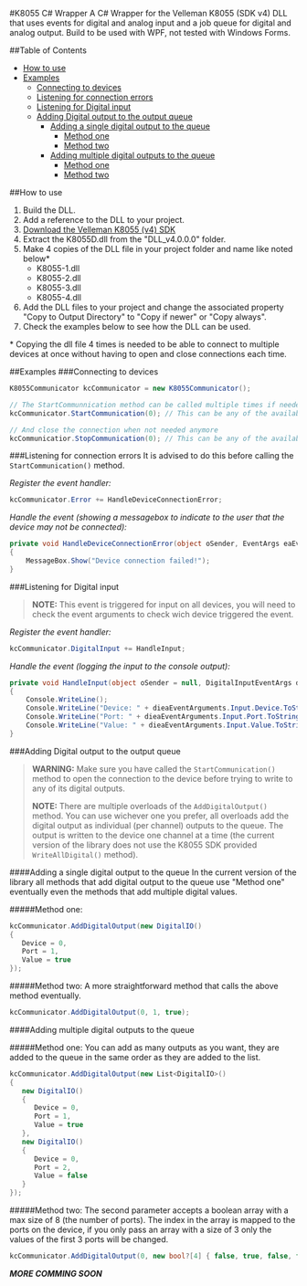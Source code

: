 #K8055 C# Wrapper
A C# Wrapper for the Velleman K8055 (SDK v4) DLL that uses events for digital and analog input and a job queue for digital and analog output. Build to be used with WPF, not tested with Windows Forms.

##Table of Contents
- [How to use](#how-to-use)
- [Examples](#examples)
	- [Connecting to devices](#connecting-to-devices)
	- [Listening for connection errors](#listening-for-connection-errors)
	- [Listening for Digital input](#listening-for-digital-input)
	- [Adding Digital output to the output queue](#adding-digital-output-to-the-output-queue)
		- [Adding a single digital output to the queue](#adding-a-single-digital-output-to-the-queue)
			- [Method one](#method-one)
			- [Method two](#method-two)
		- [Adding multiple digital outputs to the queue](#adding-multiple-digital-outputs-to-the-queue)
			- [Method one](#method-one-1)
			- [Method two](#method-two-1)

##How to use
1. Build the DLL.
2. Add a reference to the DLL to your project.
3. [Download the Velleman K8055 (v4) SDK](http://www.velleman.eu/support/downloads/?code=K8055&type=9)
4. Extract the K8055D.dll from the "DLL_v4.0.0.0" folder.
5. Make 4 copies of the DLL file in your project folder and name like noted below*
    * K8055-1.dll
    * K8055-2.dll
    * K8055-3.dll
    * K8055-4.dll
6. Add the DLL files to your project and change the associated property "Copy to Output Directory" to "Copy if newer" or "Copy always".
7. Check the examples below to see how the DLL can be used.

\* Copying the dll file 4 times is needed to be able to connect to multiple devices at once without having to open and close connections each time.

##Examples
###Connecting to devices
```csharp
K8055Communicator kcCommunicator = new K8055Communicator();

// The StartCommunnication method can be called multiple times if needed
kcCommunicator.StartCommunication(0); // This can be any of the available devices (0, 1, 2 or 3)

// And close the connection when not needed anymore
kcCommunicatior.StopCommunication(0); // This can be any of the available devices (0, 1, 2 or 3)
````

###Listening for connection errors
It is advised to do this before calling the `StartCommunication()` method.

*Register the event handler:*
````csharp
kcCommunicator.Error += HandleDeviceConnectionError;
````

*Handle the event (showing a messagebox to indicate to the user that the device may not be connected):*
````csharp
private void HandleDeviceConnectionError(object oSender, EventArgs eaEventArguments)
{
    MessageBox.Show("Device connection failed!");
}
````

###Listening for Digital input
> **NOTE:** This event is triggered for input on all devices, you will need 
> to check the event arguments to check wich device triggered the event.

*Register the event handler:*
````csharp
kcCommunicator.DigitalInput += HandleInput;
````

*Handle the event (logging the input to the console output):*
````csharp
private void HandleInput(object oSender = null, DigitalInputEventArgs dieaEventArguments = null)
{
    Console.WriteLine();
    Console.WriteLine("Device: " + dieaEventArguments.Input.Device.ToString());
    Console.WriteLine("Port: " + dieaEventArguments.Input.Port.ToString());
    Console.WriteLine("Value: " + dieaEventArguments.Input.Value.ToString());
}
````

###Adding Digital output to the output queue
> **WARNING:** Make sure you have called the `StartCommunication()` method to open the connection
> to the device before trying to write to any of its digital outputs.
>
> **NOTE:** There are multiple overloads of the `AddDigitalOutput()` method. You can use
> wichever one you prefer, all overloads add the digital output as individual (per channel)
> outputs to the queue. The output is written to the device one channel at a time (the 
> current version of the library does not use the K8055 SDK provided `WriteAllDigital()` method). 

####Adding a single digital output to the queue
In the current version of the library all methods that add digital output to the queue use "Method one" eventually even the methods that add multiple digital values.

#####Method one:
````csharp
kcCommunicator.AddDigitalOutput(new DigitalIO()
{
   Device = 0,
   Port = 1,
   Value = true
});
````

#####Method two:
A more straightforward method that calls the above method eventually.
````csharp
kcCommunicator.AddDigitalOutput(0, 1, true);
````

####Adding multiple digital outputs to the queue

#####Method one:
You can add as many outputs as you want, they are added to the queue in the same order as they are added to the list.
````csharp
kcCommunicator.AddDigitalOutput(new List<DigitalIO>()
{
   new DigitalIO()
   {
      Device = 0,
      Port = 1,
      Value = true
   },
   new DigitalIO()
   {
      Device = 0,
      Port = 2,
      Value = false
   }
});
````

#####Method two:
The second parameter accepts a boolean array with a max size of 8 (the number of ports). The index in the array is mapped to the ports on the device, if you only pass an array with a size of 3 only the values of the first 3 ports will be changed.
````csharp
kcCommunicator.AddDigitalOutput(0, new bool?[4] { false, true, false, false });
````

__*MORE COMMING SOON*__
